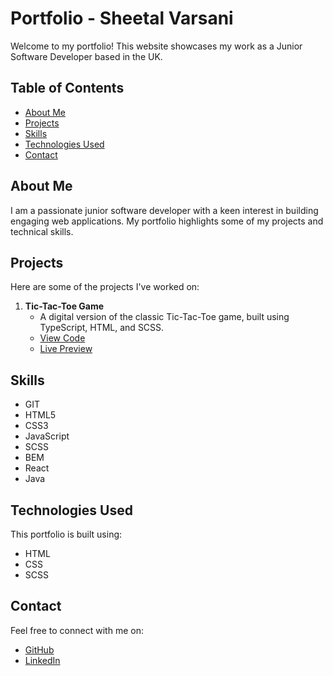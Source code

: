 # Portfolio - Sheetal Varsani

Welcome to my portfolio! This website showcases my work as a Junior Software Developer based in the UK.

## Table of Contents
- [About Me](#about-me)
- [Projects](#projects)
- [Skills](#skills)
- [Technologies Used](#technologies-used)
- [Contact](#contact)

## About Me
I am a passionate junior software developer with a keen interest in building engaging web applications. My portfolio highlights some of my projects and technical skills.

## Projects
Here are some of the projects I've worked on:
1. **Tic-Tac-Toe Game**
   - A digital version of the classic Tic-Tac-Toe game, built using TypeScript, HTML, and SCSS.
   - [View Code](https://github.com/sheetalvarsani/tic-tac-dough)
   - [Live Preview](https://sheetalvarsani.github.io/tic-tac-dough/)


## Skills
- GIT
- HTML5
- CSS3
- JavaScript
- SCSS
- BEM
- React
- Java

## Technologies Used
This portfolio is built using:
- HTML
- CSS
- SCSS

## Contact

Feel free to connect with me on:
- [GitHub](https://github.com/sheetalvarsani)
- [LinkedIn](https://linkedin.com/in/sheetalvarsani)



